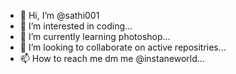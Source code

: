 - 👋 Hi, I’m @sathi001
- 👀 I’m interested in coding...
- 🌱 I’m currently learning photoshop...
- 💞️ I’m looking to collaborate on active repositries...
- 📫 How to reach me dm me  @instaneworld...

<!---
sathi001/sathi001 is a ✨ special ✨ repository because its `README.md` (this file) appears on your GitHub profile.
You can click the Preview link to take a look at your changes.
--->

<!---
[https://studio.youtube.com/channel/UCBWeKrhS0csroxUyPW8bqhg/videos]
(https://www.youtube.com/channel/UCBWeKrhS0csroxUyPW8bqhg/about)
https://youtube.com/shorts/J5oUUvmz_fc?feature=share
https://youtu.be/TOjEwwVTLJk
https://youtube.com/shorts/5V9REHG9tzY?feature=share
https://youtube.com/shorts/QTyfRECssKo?feature=share
https://youtube.com/shorts/AwLUWJUdEoI?feature=share
https://youtube.com/shorts/dDwuUDV9UpE?feature=share
https://youtube.com/shorts/Oe6ZB70satA?feature=share
--->

<script src="https://apis.google.com/js/platform.js"></script>

<div class="g-ytsubscribe" data-channel="GoogleDevelopers" data-layout="default" data-count="default"></div>
